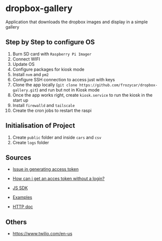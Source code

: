# dropbox-gallery

Application that downloads the dropbox images and display in a simple gallery

## Step by Step to configure OS

1. Burn SD card with `Raspberry Pi Imager`
2. Connect WIFI
3. Update OS
4. Configure packages for kiosk mode
5. Install `nvm` and `pm2`
6. Configure SSH connection to access just with keys
7. Clone the app locally (`git clone https://github.com/frozycar/dropbox-gallery.git`) and run but not in Kiosk mode
8. Once the app works right, create `kiosk.service` to run the kiosk in the start up
9. Install `firewalld` and `tailscale`
10. Create the cron jobs to restart the raspi

## Initialisation of Project

1. Create `public` folder and inside `cars` and `csv`
2. Create `logs` folder

## Sources

- [Issue in generating access token](https://www.dropboxforum.com/t5/Dropbox-API-Support-Feedback/Issue-in-generating-access-token/m-p/592667#M27563)
- [How can i get an acces token without a login?](https://www.dropboxforum.com/t5/Dropbox-API-Support-Feedback/How-can-i-get-an-acces-token-without-a-login/td-p/690457/page/1)

- [JS SDK](https://dropbox.github.io/dropbox-sdk-js/index.html)
- [Examples](https://github.com/dropbox/dropbox-sdk-js/tree/main/examples/javascript)
- [HTTP doc](https://www.dropbox.com/developers/documentation/http/documentation)

## Others

- https://www.twilio.com/en-us